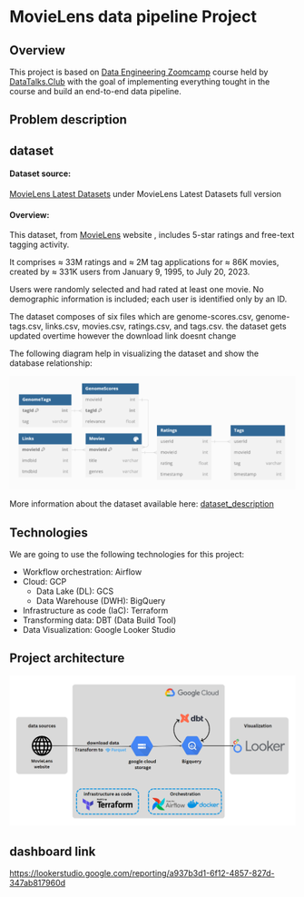 # MovieLens data pipeline Project
## Overview
This project is based on [Data Engineering Zoomcamp](https://github.com/DataTalksClub/data-engineering-zoomcamp) course held by [DataTalks.Club](https://datatalks.club/) with the goal of implementing everything tought in the course and build an end-to-end data pipeline.

## Problem description

## dataset
#### Dataset source:
[MovieLens Latest Datasets](https://grouplens.org/datasets/movielens/) under MovieLens Latest Datasets full version
#### Overview:
This dataset, from [MovieLens](https://movielens.org/) website , includes 5-star ratings and free-text tagging activity. 

It comprises ≈ 33M ratings and ≈ 2M tag applications for ≈ 86K movies, created by ≈ 331K users from January 9, 1995, to July 20, 2023.

Users were randomly selected and had rated at least one movie. No demographic information is included; each user is identified only by an ID.

The dataset composes of six files which are genome-scores.csv, genome-tags.csv, links.csv, movies.csv, ratings.csv, and tags.csv. the dataset gets updated overtime however the download link doesnt change

The following diagram help in visualizing the dataset and show the database relationship:

![database relationship](<Images/database relationship.png>)

More information about the dataset available here: [dataset_description](dataset.txt)
## Technologies
We are going to use the following technologies for this project:

* Workflow orchestration: Airflow
* Cloud: GCP
  * Data Lake (DL): GCS
  * Data Warehouse (DWH): BigQuery
* Infrastructure as code (IaC): Terraform
* Transforming data: DBT (Data Build Tool)
* Data Visualization: Google Looker Studio

## Project architecture

![project_architect](Images/project_architect.png)

## dashboard link

https://lookerstudio.google.com/reporting/a937b3d1-6f12-4857-827d-347ab817960d

